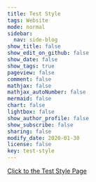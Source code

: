 ```yaml
---
title: Test Style
tags: Website
mode: normal
sidebar:
  nav: side-blog
show_title: false
show_edit_on_github: false
show_date: false
show_tags: true
pageview: false
comment: false
mathjax: false
mathjax_autoNumber: false
mermaid: false
chart: false
lightbox: false
show_author_profile: false
show_subscribe: false
sharing: false
modify_date: 2020-01-30
license: false
key: test-style
---
```


[Click to the Test Style Page](https://www.zmei.moe/test-style.html)

<!--more-->